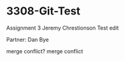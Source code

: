 # 3308-Git-Test

Assignment 3 Jeremy Chrestionson Test edit

Partner: Dan Bye

merge conflict? merge conflict
